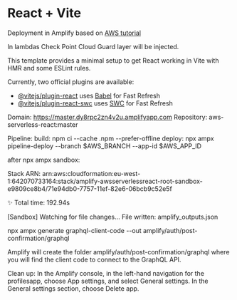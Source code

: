 # React + Vite

Deployment in Amplify based on [AWS tutorial](https://aws.amazon.com/getting-started/hands-on/build-web-app-s3-lambda-api-gateway-dynamodb/) 

In lambdas Check Point Cloud Guard layer will be injected.

This template provides a minimal setup to get React working in Vite with HMR and some ESLint rules.

Currently, two official plugins are available:

- [@vitejs/plugin-react](https://github.com/vitejs/vite-plugin-react/blob/main/packages/plugin-react/README.md) uses [Babel](https://babeljs.io/) for Fast Refresh
- [@vitejs/plugin-react-swc](https://github.com/vitejs/vite-plugin-react-swc) uses [SWC](https://swc.rs/) for Fast Refresh

Domain: 
https://master.dy8rpc2zn4v2u.amplifyapp.com
Repository: aws-serverless-react:master

Pipeline: 
build: npm ci --cache .npm --prefer-offline
deploy: npx ampx pipeline-deploy --branch $AWS_BRANCH --app-id $AWS_APP_ID

after npx ampx sandbox:

Stack ARN:
arn:aws:cloudformation:eu-west-1:642070733164:stack/amplify-awsserverlessreact-root-sandbox-e9809ce8b4/71e94db0-7757-11ef-82e6-06bcb9c52e5f

✨  Total time: 192.94s


[Sandbox] Watching for file changes...
File written: amplify_outputs.json

npx ampx generate graphql-client-code --out amplify/auth/post-confirmation/graphql

Amplify will create the folder amplify/auth/post-confirmation/graphql where you will find the client code to connect to the GraphQL API.

Clean up: In the Amplify console, in the left-hand navigation for the profilesapp, choose App settings, and select General settings. In the General settings section, choose Delete app.
